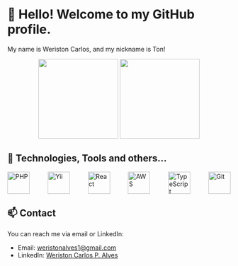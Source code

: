 # 👋 Hello! Welcome to my GitHub profile.

My name is Weriston Carlos, and my nickname is Ton!

<div align="center">
  <img height="180em" src="https://github-readme-stats.vercel.app/api?username=weriston-gif&show_icons=true&theme=dracula&include_all_commits=true&count_private=true" />
  <img height="180em" src="https://github-readme-stats.vercel.app/api/top-langs/?username=weriston-gif&layout=compact&langs_count=7&theme=dracula" />
</div>

## 🔧 Technologies, Tools and others...

<div style="display: flex; justify-content: space-between;">
  <img src="https://cdn.jsdelivr.net/gh/devicons/devicon/icons/php/php-original.svg" width="50" height="50" alt="PHP" />
  <img src="https://cdn.jsdelivr.net/gh/devicons/devicon/icons/yii/yii-original-wordmark.svg" width="50" height="50" alt="Yii" />
  <img src="https://cdn.jsdelivr.net/gh/devicons/devicon/icons/react/react-original.svg" width="50" height="50" alt="React" />
  <img src="https://cdn.jsdelivr.net/gh/devicons/devicon/icons/amazonwebservices/amazonwebservices-original-wordmark.svg" width="50" height="50" alt="AWS" />
  <img src="https://cdn.jsdelivr.net/gh/devicons/devicon/icons/typescript/typescript-original.svg" width="50" height="50" alt="TypeScript" />
  <img src="https://cdn.jsdelivr.net/gh/devicons/devicon/icons/git/git-original.svg" width="50" height="50" alt="Git" />
</div>

## 📫 Contact

You can reach me via email or LinkedIn:

- Email: [weristonalves1@gmail.com](mailto:weristonalves1@gmail.com)
- LinkedIn: [Weriston Carlos P. Alves](https://www.linkedin.com/in/weriston-carlos-p-alves-960327172/)
